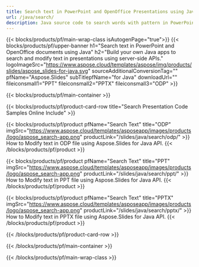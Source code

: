 ```yaml
---
title: Search text in PowerPoint and OpenOffice Presentations using Java 
url: /java/search/
description: Java source code to search words with pattern in PowerPoint and OpenOffice™ presentations
---
```


{{< blocks/products/pf/main-wrap-class isAutogenPage="true">}}
{{< blocks/products/pf/upper-banner h1="Search text in  PowerPoint and OpenOffice documents using Java" h2="Build your own Java apps to search and modify text in presentations using server-side APIs." logoImageSrc="https://www.aspose.cloud/templates/aspose/img/products/slides/aspose_slides-for-java.svg" sourceAdditionalConversionTag="" pfName="Aspose.Slides" subTitlepfName="for Java" downloadUrl="" fileiconsmall1="PPT" fileiconsmall2="PPTX" fileiconsmall3="ODP" >}}

{{< blocks/products/pf/main-container >}}

{{< blocks/products/pf/product-card-row title="Search Presentation Code Samples Online Include" >}}

{{< blocks/products/pf/product pfName="Search Text" title="ODP" imgSrc="https://www.aspose.cloud/templates/asposeapp/images/products/logo/aspose_search-app.png" productLink="/slides/java/search/odp/" >}}
How to Modify text in ODP file using Aspose.Slides for Java API.
{{< /blocks/products/pf/product >}}

{{< blocks/products/pf/product pfName="Search Text" title="PPT" imgSrc="https://www.aspose.cloud/templates/asposeapp/images/products/logo/aspose_search-app.png" productLink="/slides/java/search/ppt/" >}}
How to Modify text in PPT file using Aspose.Slides for Java API.
{{< /blocks/products/pf/product >}}

{{< blocks/products/pf/product pfName="Search Text" title="PPTX" imgSrc="https://www.aspose.cloud/templates/asposeapp/images/products/logo/aspose_search-app.png" productLink="/slides/java/search/pptx/" >}}
How to Modify text in PPTX file using Aspose.Slides for Java API.
{{< /blocks/products/pf/product >}}



{{< /blocks/products/pf/product-card-row >}}

{{< /blocks/products/pf/main-container >}}
    
{{< /blocks/products/pf/main-wrap-class >}}
